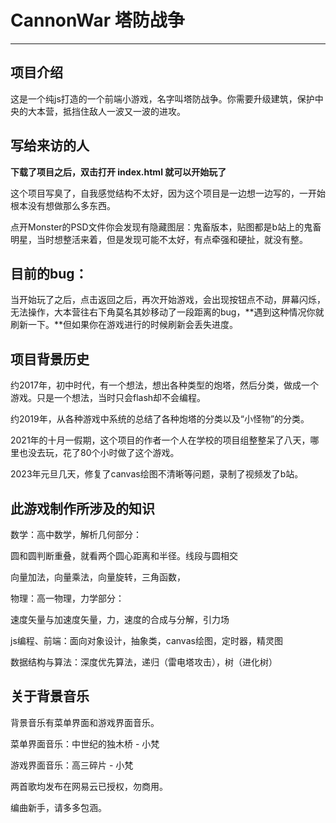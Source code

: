 # CannonWar 塔防战争

---

## 项目介绍

这是一个纯js打造的一个前端小游戏，名字叫塔防战争。你需要升级建筑，保护中央的大本营，抵挡住敌人一波又一波的进攻。

## 写给来访的人

**下载了项目之后，双击打开 index.html 就可以开始玩了**

这个项目写臭了，自我感觉结构不太好，因为这个项目是一边想一边写的，一开始根本没有想做那么多东西。

点开Monster的PSD文件你会发现有隐藏图层：鬼畜版本，贴图都是b站上的鬼畜明星，当时想整活来着，但是发现可能不太好，有点牵强和硬扯，就没有整。

## 目前的bug：

当开始玩了之后，点击返回之后，再次开始游戏，会出现按钮点不动，屏幕闪烁，无法操作，大本营往右下角莫名其妙移动了一段距离的bug，**遇到这种情况你就刷新一下。**但如果你在游戏进行的时候刷新会丢失进度。



## 项目背景历史

约2017年，初中时代，有一个想法，想出各种类型的炮塔，然后分类，做成一个游戏。只是一个想法，当时只会flash却不会编程。

约2019年，从各种游戏中系统的总结了各种炮塔的分类以及“小怪物”的分类。

2021年的十月一假期，这个项目的作者一个人在学校的项目组整整呆了八天，哪里也没去玩，花了80个小时做了这个游戏。

2023年元旦几天，修复了canvas绘图不清晰等问题，录制了视频发了b站。

## 此游戏制作所涉及的知识

数学：高中数学，解析几何部分：

圆和圆判断重叠，就看两个圆心距离和半径。线段与圆相交

向量加法，向量乘法，向量旋转，三角函数，

物理：高一物理，力学部分：

速度矢量与加速度矢量，力，速度的合成与分解，引力场

js编程、前端：面向对象设计，抽象类，canvas绘图，定时器，精灵图

数据结构与算法：深度优先算法，递归（雷电塔攻击），树（进化树）

## 关于背景音乐

背景音乐有菜单界面和游戏界面音乐。

菜单界面音乐：中世纪的独木桥 - 小梵

游戏界面音乐：高三碎片 - 小梵

两首歌均发布在网易云已授权，勿商用。

编曲新手，请多多包涵。